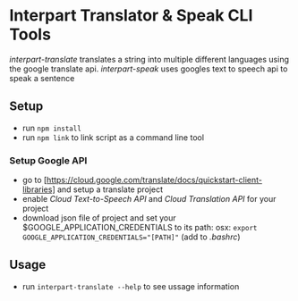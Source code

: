 # Interpart Translator & Speak CLI Tools

*interpart-translate* translates a string into multiple different languages using the google translate api.
*interpart-speak* uses googles text to speech api to speak a sentence

## Setup

* run `npm install`
* run `npm link` to link script as a command line tool

### Setup Google API

* go to [https://cloud.google.com/translate/docs/quickstart-client-libraries] and setup a translate project
* enable *Cloud Text-to-Speech API* and *Cloud Translation API* for your project
* download json file of project and set your $GOOGLE_APPLICATION_CREDENTIALS to its path: osx: `export GOOGLE_APPLICATION_CREDENTIALS="[PATH]"` (add to *.bashrc*)

## Usage

* run `interpart-translate --help` to see ussage information

